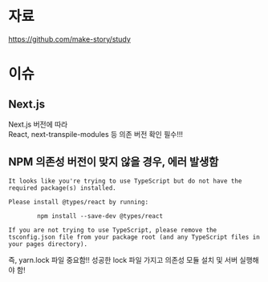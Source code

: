 # 자료

https://github.com/make-story/study

# 이슈

## Next.js

Next.js 버전에 따라  
React, next-transpile-modules 등 의존 버전 확인 필수!!!

## NPM 의존성 버전이 맞지 않을 경우, 에러 발생함

```
It looks like you're trying to use TypeScript but do not have the required package(s) installed.

Please install @types/react by running:

        npm install --save-dev @types/react

If you are not trying to use TypeScript, please remove the tsconfig.json file from your package root (and any TypeScript files in your pages directory).
```

즉, yarn.lock 파일 중요함!! 성공한 lock 파일 가지고 의존성 모듈 설치 및 서버 실행해야 함!
